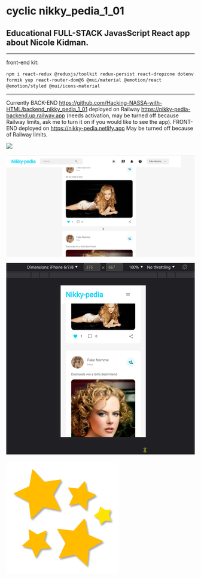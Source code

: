 # cyclic nikky_pedia_1_01

## Educational FULL-STACK JavasScript React app about Nicole Kidman.
---
front-end kit:
```
npm i react-redux @reduxjs/toolkit redux-persist react-dropzone dotenv formik yup react-router-dom@6 @mui/material @emotion/react @emotion/styled @mui/icons-material
```

---
Currently 
    BACK-END 
https://github.com/Hacking-NASSA-with-HTML/backend_nikky_pedia_1_01
deployed on Railway https://nikky-pedia-backend.up.railway.app (needs activation, 
may be turned off because Railway limits,
ask me to turn it on if you would like to see the app). 
    FRONT-END deployed on https://nikky-pedia.netlify.app 
May be turned off because of Railway limits.


![](https://github.com/Hacking-NASSA-with-HTML/nikky_pedia/blob/main/Nikky-pedia.gif)

![](https://github.com/Hacking-NASSA-with-HTML/nikky_pedia/blob/main/Nikky-pediA.jpg)

![](https://github.com/Hacking-NASSA-with-HTML/nikky_pedia/blob/main/Nikky-pediA_mobile.jpg)

![](https://github.com/Hacking-NASSA-with-HTML/Array_iteration_cheatsheet/blob/main/star.gif)
